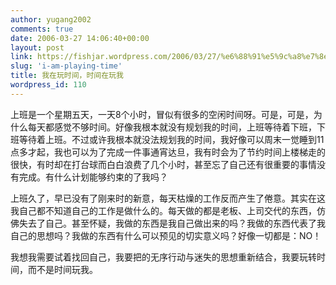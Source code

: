 ```yaml
---
author: yugang2002
comments: true
date: 2006-03-27 14:06:40+00:00
layout: post
link: https://fishjar.wordpress.com/2006/03/27/%e6%88%91%e5%9c%a8%e7%8e%a9%e6%97%b6%e9%97%b4%ef%bc%8c%e6%97%b6%e9%97%b4%e5%9c%a8%e7%8e%a9%e6%88%91/
slug: 'i-am-playing-time'
title: 我在玩时间，时间在玩我
wordpress_id: 110
---
```


上班是一个星期五天，一天8个小时，冒似有很多的空闲时间呀。可是，可是，为什么每天都感觉不够时间。好像我根本就没有规划我的时间，上班等待着下班，下班等待着上班。不过或许我根本就没法规划我的时间，我好像可以周末一觉睡到11点多才起，我也可以为了完成一件事通宵达旦，我有时会为了节约时间上楼梯走的很快，有时却在打台球而白白浪费了几个小时，甚至忘了自己还有很重要的事情没有完成。有什么计划能够约束的了我吗？




上班久了，早已没有了刚来时的新意，每天枯燥的工作反而产生了倦意。其实在这我自己都不知道自己的工作是做什么的。每天做的都是老板、上司交代的东西，仿佛失去了自己。甚至怀疑，我做的东西是我自己做出来的吗？我做的东西代表了我自己的思想吗？我做的东西有什么可以预见的切实意义吗？好像一切都是：NO！




我想我需要试着找回自己，我要把的无序行动与迷失的思想重新结合，我要玩转时间，而不是时间玩我。
